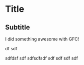 # Title
## Subtitle

I did something awesome with GFC!
 
df
sdf
  
  

sdfdsf
sdf
sdfsdfsdf
sdf
sdf
sdf
sdf
